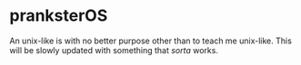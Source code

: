 # pranksterOS
An unix-like is with no better purpose other than to teach me unix-like.
This will be slowly updated with something that *sorta* works.
